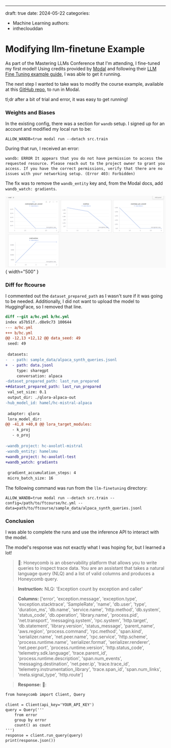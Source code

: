---

draft: true
date: 2024-05-22
categories:
  - Machine Learning
authors:
  - intheclouddan

# Modifying llm-finetune Example

As part of the Mastering LLMs Conference that I'm attending, I fine-tuned my first model! Using credits provided by [Modal](https://www.modal.io) and following their [LLM Fine Tuning example guide](https://modal.com/docs/examples/llm-finetuning), I was able to get it running.

The next step I wanted to take was to modify the course example, available at this [GitHub repo](https://github.com/parlance-labs/ftcourse), to run in Modal.

tl;dr after a bit of trial and error, it was easy to get running!

### Weights and Biases

In the existing config, there was a section for `wandb` setup. I signed up for an account and modified my local run to be:

```
ALLOW_WANDB=true modal run --detach src.train
```

During that run, I received an error:

```
wandb: ERROR It appears that you do not have permission to access the requested resource. Please reach out to the project owner to grant you access. If you have the correct permissions, verify that there are no issues with your networking setup. (Error 403: Forbidden)
```

The fix was to remove the `wandb_entity` key and, from the Modal docs, add `wandb_watch: gradients`.

![Weights and Biases Example image](/images/wandb_example.png){ width="500" }

### Diff for ftcourse

I commented out the `dataset_prepared_path` as I wasn't sure if it was going to be needed. Additionally, I did not want to upload the model to HuggingFace, so I removed that line.

```diff
diff --git a/hc.yml b/hc.yml
index a57b51f..d8e9c73 100644
--- a/hc.yml
+++ b/hc.yml
@@ -12,13 +12,12 @@ data_seed: 49
 seed: 49
 
 datasets:
-  - path: sample_data/alpaca_synth_queries.jsonl
+  - path: data.jsonl
     type: sharegpt
     conversation: alpaca
-dataset_prepared_path: last_run_prepared
+#dataset_prepared_path: last_run_prepared
 val_set_size: 0.1
 output_dir: ./qlora-alpaca-out
-hub_model_id: hamel/hc-mistral-alpaca
 
 adapter: qlora
 lora_model_dir:
@@ -41,8 +40,8 @@ lora_target_modules:
   - k_proj
   - o_proj
 
-wandb_project: hc-axolotl-mistral
-wandb_entity: hamelsmu
+wandb_project: hc-axolotl-test
+wandb_watch: gradients
 
 gradient_accumulation_steps: 4
 micro_batch_size: 16
```

The following command was run from the `llm-finetuning` directory:

```
ALLOW_WANDB=true modal run --detach src.train --config=/path/to/ftcourse/hc.yml --data=path/to/ftcourse/sample_data/alpaca_synth_queries.jsonl
```

### Conclusion

I was able to complete the runs and use the inference API to interact with the model.

The model's response was not exactly what I was hoping for, but I learned a lot!

> 👤: Honeycomb is an observability platform that allows you to write queries to inspect trace data. You are an assistant that takes a natural language query (NLQ) and a list of valid columns and produces a Honeycomb query.

> **Instruction:**
> NLQ: 'Exception count by exception and caller'

> **Columns:** ['error', 'exception.message', 'exception.type', 'exception.stacktrace', 'SampleRate', 'name', 'db.user', 'type', 'duration_ms', 'db.name', 'service.name', 'http.method', 'db.system', 'status_code', 'db.operation', 'library.name', 'process.pid', 'net.transport', 'messaging.system', 'rpc.system', 'http.target', 'db.statement', 'library.version', 'status_message', 'parent_name', 'aws.region', 'process.command', 'rpc.method', 'span.kind', 'serializer.name', 'net.peer.name', 'rpc.service', 'http.scheme', 'process.runtime.name', 'serializer.format', 'serializer.renderer', 'net.peer.port', 'process.runtime.version', 'http.status_code', 'telemetry.sdk.language', 'trace.parent_id', 'process.runtime.description', 'span.num_events', 'messaging.destination', 'net.peer.ip', 'trace.trace_id', 'telemetry.instrumentation_library', 'trace.span_id', 'span.num_links', 'meta.signal_type', 'http.route']

> **Response:**
> 🤖: 
```
from honeycomb import Client, Query

client = Client(api_key='YOUR_API_KEY')
query = Query('''
    from error
    group by error
    count() as count
''')
response = client.run_query(query)
print(response.json())
```